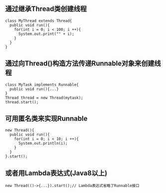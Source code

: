 ## 通过继承Thread类创建线程
```
class MyThread extends Thread{
  public void run(){
    for(int i = 0; i < 100; i ++){
      System.out.print("" + i);
    }
  }
}
```

## 通过向Thread()构造方法传递Runnable对象来创建线程
```
class MyTask implements Runnable{
  public void run(){...}
}
Thread thread = new Thread(mytask);
thread.start();
```

## 可用匿名类来实现Runnable
```
new Thread(){
  public void run(){
    for(int i = 0; i < 10; i ++){
      System.out.println(i);
    }
  }
}.start();
```

## 或者用Lambda表达式(Java8以上)
`new Thread(()->{...}).start();// Lambda表达式省略了Runnable接口`
